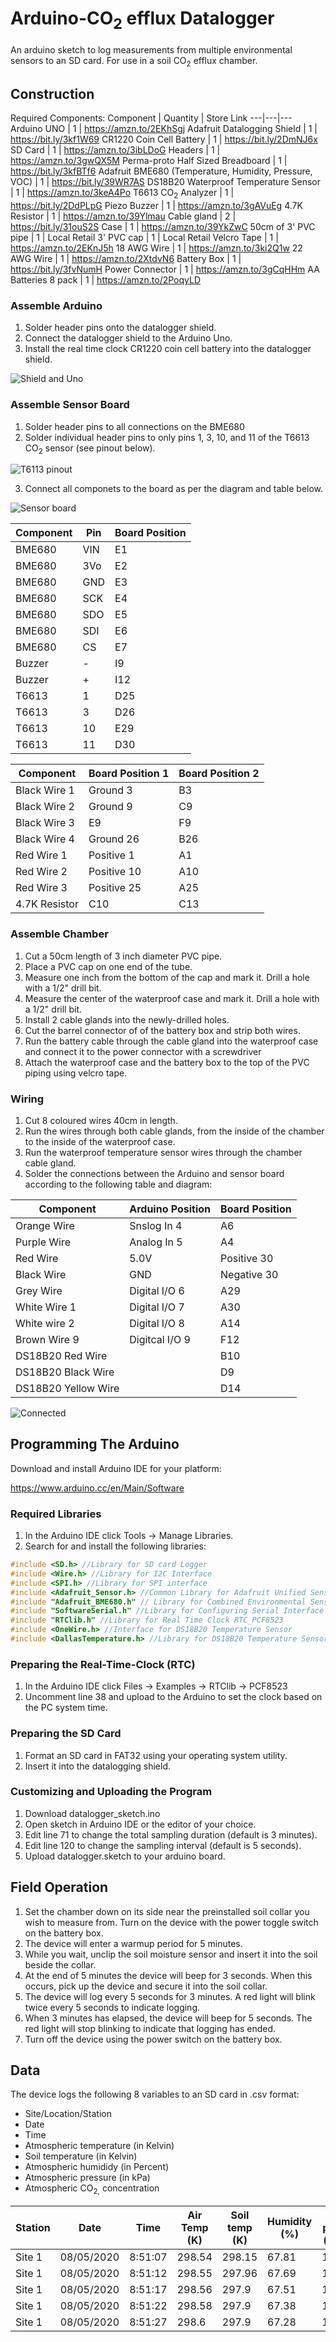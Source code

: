 # Arduino-CO<sub>2</sub> efflux Datalogger
An arduino sketch to log measurements from multiple environmental sensors to an SD card. For use in a soil CO<sub>2</sub> efflux chamber. 

## Construction 
Required Components:
Component | Quantity | Store Link
---|---|---
 Arduino UNO | 1 | https://amzn.to/2EKhSgj
 Adafruit Datalogging Shield | 1 | https://bit.ly/3kf1W69
 CR1220 Coin Cell Battery | 1 | https://bit.ly/2DmNJ6x
 SD Card | 1 | https://amzn.to/3ibLDoG
 Headers | 1 | https://amzn.to/3gwQX5M
 Perma-proto Half Sized Breadboard | 1 | https://bit.ly/3kfBTf6
 Adafruit BME680 (Temperature, Humidity, Pressure, VOC) | 1 | https://bit.ly/39WR7AS
 DS18B20 Waterproof Temperature Sensor | 1 | https://amzn.to/3keA4Po
 T6613 CO<sub>2</sub> Analyzer | 1 | https://bit.ly/2DdPLpG
 Piezo Buzzer | 1 | https://amzn.to/3gAVuEg
 4.7K Resistor | 1 | https://amzn.to/39Ylmau
 Cable gland | 2 | https://bit.ly/31ouS2S
 Case | 1 | https://amzn.to/39YkZwC
 50cm of 3' PVC pipe | 1 | Local Retail
 3' PVC cap | 1 | Local Retail
 Velcro Tape | 1 | https://amzn.to/2EKnJ5h
 18 AWG Wire | 1 | https://amzn.to/3ki2Q1w
 22 AWG Wire | 1 | https://amzn.to/2XtdvN6
 Battery Box | 1 | https://bit.ly/3fvNumH
 Power Connector | 1 | https://amzn.to/3gCqHHm
 AA Batteries 8 pack | 1 | https://amzn.to/2PoqyLD
 
 ### Assemble Arduino
 1. Solder header pins onto the datalogger shield.
 2. Connect the datalogger shield to the Arduino Uno. 
 3. Install the real time clock CR1220 coin cell battery into the datalogger shield.

 ![Shield and Uno](https://raw.githubusercontent.com/birda14/Arduino-CO2-Datalogger/master/Images/Logger%20and%20Shield%20.png) 

 ### Assemble Sensor Board
 1. Solder header pins to all connections on the BME680
 2. Solder individual header pins to only pins 1, 3, 10, and 11 of the T6613 CO<sub>2</sub> sensor (see pinout below).

 ![T6113 pinout](https://github.com/birda14/Arduino-CO2-Datalogger/blob/master/Images/T6613%20pinout.png)

 3. Connect all componets to the board as per the diagram and table below. 

 ![Sensor board](https://github.com/birda14/Arduino-CO2-Datalogger/blob/master/Images/breadboard.png) 
 

 Component | Pin | Board Position
 ---|---|---
 BME680 | VIN | E1
 BME680 | 3Vo | E2
 BME680 | GND | E3
 BME680 | SCK | E4
 BME680 | SDO | E5
 BME680 | SDI | E6
 BME680 | CS | E7
 Buzzer | - | I9
 Buzzer | + | I12
 T6613 | 1 | D25
 T6613 | 3 | D26
 T6613 | 10 | E29
 T6613 | 11|  D30

 
 Component | Board Position 1 | Board Position 2
 ---|---|---
 Black Wire 1 | Ground 3 | B3 
 Black Wire 2 | Ground 9 | C9
 Black Wire 3 | E9 | F9
 Black Wire 4 | Ground 26 | B26
 Red Wire 1 | Positive 1 | A1
 Red Wire 2 | Positive 10 | A10
 Red Wire 3 | Positive 25 | A25
 4.7K Resistor | C10 | C13

 ### Assemble Chamber
 1. Cut a 50cm length of 3 inch diameter PVC pipe.
 2. Place a PVC cap on one end of the tube.
 3. Measure one inch from the bottom of the cap and mark it. Drill a hole with a 1/2" drill bit. 
 4. Measure the center of the waterproof case and mark it. Drill a hole with a 1/2" drill bit.
 5. Install 2 cable glands into the newly-drilled holes. 
 6. Cut the barrel connector of of the battery box and strip both wires.
 7. Run the battery cable through the cable gland into the waterproof case and connect it to the power connector with a screwdriver
 8. Attach the waterproof case and the battery box to the top of the PVC piping using velcro tape.  

 ### Wiring 
 1. Cut 8 coloured wires 40cm in length. 
 2. Run the wires through both cable glands, from the inside of the chamber to the inside of the waterproof case. 
 3. Run the waterproof temperature sensor wires through the chamber cable gland.
 4. Solder the connections between the Arduino and sensor board according to the following table and diagram:

 Component | Arduino Position | Board Position 
 ---|---|---
 Orange Wire | Snslog In 4 | A6
 Purple Wire | Analog In 5 | A4
 Red Wire | 5.0V | Positive 30
 Black Wire | GND | Negative 30
 Grey Wire | Digital I/O 6 | A29
 White Wire 1 | Digital I/O 7 | A30 
 White wire 2 | Digital I/O 8 | A14
 Brown Wire 9 | Digitcal I/O 9 | F12
 DS18B20 Red Wire |  | B10
 DS18B20 Black Wire | | D9
 DS18B20 Yellow Wire | | D14

 ![Connected](https://github.com/birda14/Arduino-CO2-Datalogger/blob/master/Images/connected.png)
## Programming The Arduino 
 Download and install Arduino IDE for your platform:

https://www.arduino.cc/en/Main/Software

### Required Libraries  
1. In the Arduino IDE click Tools -> Manage Libraries.
2. Search for and install the following libraries:

```C++
#include <SD.h> //Library for SD card Logger
#include <Wire.h> //Library for I2C Interface
#include <SPI.h> //Library for SPI interface
#include <Adafruit_Sensor.h> //Common Library for Adafruit Unified Sensors 
#include "Adafruit_BME680.h" // Library for Combined Environmental Sensor BME680
#include "SoftwareSerial.h" //Library for Configuring Serial Interface for T6613 CO2 Sensor
#include "RTClib.h" //Library for Real Time Clock RTC_PCF8523
#include <OneWire.h> //Interface for DS18B20 Temperature Sensor
#include <DallasTemperature.h> //Library for DS18B20 Temperature Sensor
```

### Preparing the Real-Time-Clock (RTC)
1. In the Arduino IDE click Files -> Examples -> RTClib -> PCF8523
2. Uncomment line 38 and upload to the Arduino to set the clock based on the PC system time. 

### Preparing the SD Card 
1. Format an SD card in FAT32 using your operating system utility.
2. Insert it into the datalogging shield. 

### Customizing and Uploading the Program
 1. Download datalogger_sketch.ino 
 2. Open sketch in Arduino IDE or the editor of your choice.
 3. Edit line 71 to change the total sampling duration (default is 3 minutes).
 4. Edit line 120 to change the sampling interval (default is 5 seconds). 
 5. Upload datalogger.sketch to your arduino board. 

## Field Operation
1. Set the chamber down on its side near the preinstalled soil collar you wish to measure from. Turn on the device with the power toggle switch on the battery box.  
2. The device will enter a warmup period for 5 minutes.
3. While you wait, unclip the soil moisture sensor and insert it into the soil beside the collar. 
4. At the end of 5 minutes the device will beep for 3 seconds. When this occurs, pick up the device and secure it into the soil collar. 
5. The device will log every 5 seconds for 3 minutes. A red light will blink twice every 5 seconds to indicate logging. 
6. When 3 minutes has elapsed, the device will beep for 5 seconds. The red light will stop blinking to indicate that logging has ended. 
7. Turn off the device using the power switch on the battery box.  

## Data 
The device logs the following 8 variables to an SD card in .csv format: 
- Site/Location/Station
- Date
- Time
- Atmospheric temperature (in Kelvin)
- Soil temperature (in Kelvin)
- Atmospheric humididy (in Percent)
- Atmospheric pressure (in kPa)
- Atmospheric CO<sub>2,</sub> concentration

Station | Date | Time | Air Temp (K) | Soil temp (K) | Humidity (%) | Air press (kPa) | CO2 (ppm) |
---|---|---|---|---|---|---|---|
Site 1 | 08/05/2020 | 8:51:07 | 298.54 | 298.15 | 67.81 | 100.3 | 380
Site 1 | 08/05/2020	| 8:51:12 |	298.55 | 297.96 | 67.69 | 100.3 | 380
Site 1 | 08/05/2020	| 8:51:17 |	298.56 | 297.9 | 67.51 | 100.3 | 381
Site 1 | 08/05/2020	| 8:51:22 |	298.58 | 297.9 | 67.38 | 100.3 | 381
Site 1 | 08/05/2020	| 8:51:27 |	298.6  | 297.9 | 67.28 | 100.3 | 380




 